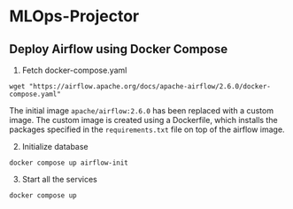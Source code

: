 # MLOps-Projector

## Deploy Airflow using Docker Compose

1. Fetch docker-compose.yaml 

```
wget "https://airflow.apache.org/docs/apache-airflow/2.6.0/docker-compose.yaml"
```
The initial image <code>apache/airflow:2.6.0</code> has been replaced with a custom image. The custom image is created using a Dockerfile, which installs the packages specified in the <code>requirements.txt</code> file on top of the airflow image.

2. Initialize database

```
docker compose up airflow-init
```

3. Start all the services

```
docker compose up
```
